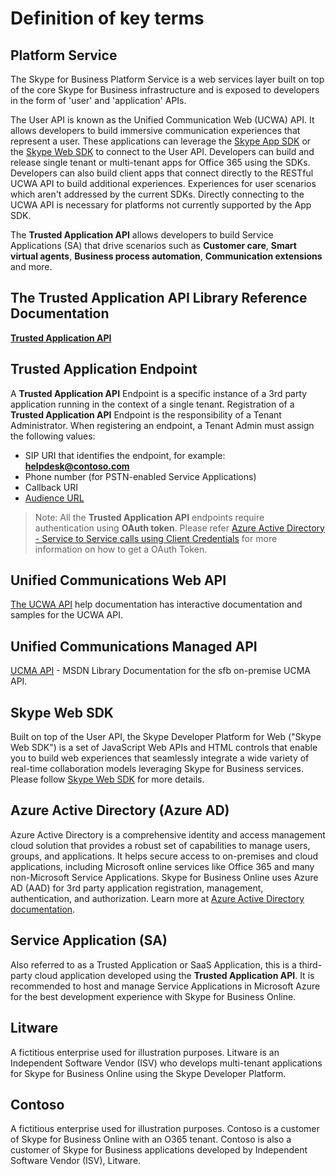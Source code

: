 # Definition of key terms

## Platform Service
 
The Skype for Business Platform Service is a web services layer built on top of the core Skype for Business infrastructure and is exposed to developers in the form of 'user' and 'application' APIs. 
 
The User API is known as the Unified Communication Web (UCWA) API. It allows developers to build immersive communication experiences that represent a user. These applications can leverage the [Skype App SDK](https://msdn.microsoft.com/en-us/skype/appsdk/skypeappsdk) or the [Skype Web SDK](https://msdn.microsoft.com/en-us/skype/websdk/skypewebsdk) to connect to the User API. Developers can build and release single tenant or multi-tenant apps for Office 365 using the SDKs. Developers can also build client apps that connect directly to the RESTful UCWA API to build additional experiences. Experiences for user scenarios which aren't addressed by the current SDKs. Directly connecting to the UCWA API is necessary for platforms not currently supported by the App SDK.
 
The **Trusted Application API** allows developers to build Service Applications (SA) that drive scenarios such as **Customer care**, **Smart virtual agents**, **Business process automation**, **Communication extensions** and more.
 
##  The **Trusted Application API** Library Reference Documentation
 
 [**Trusted Application API**](Trusted_Application_API_GeneralReference.md)
 
   
##  Trusted Application Endpoint
 
 A **Trusted Application API** Endpoint is a specific instance of a 3rd party application running in the context of a single tenant.  Registration of a **Trusted Application API** Endpoint is the responsibility of a Tenant Administrator. When registering an endpoint, a Tenant Admin must assign the following values:
 
 - SIP URI that identifies the endpoint, for example: **helpdesk@contoso.com**
 - Phone number (for PSTN-enabled Service Applications)
 - Callback URI
 - [Audience URL](https://azure.microsoft.com/en-us/documentation/articles/active-directory-token-and-claims/)
 
 >Note: All the **Trusted Application API** endpoints require authentication using **OAuth token**. Please refer [Azure Active Directory - Service to Service calls using Client Credentials](./AADS2S.md) for more information on how to get a OAuth Token.
   

## Unified Communications Web API
[The UCWA API](https://ucwa.skype.com/) help documentation has interactive documentation and samples for the UCWA API.
 
## Unified Communications Managed API
[UCMA API](https://msdn.microsoft.com/en-us/library/office/dn454984.aspx) - MSDN Library Documentation for the sfb on-premise UCMA API.
 
##  Skype Web SDK
 
Built on top of the User API, the Skype Developer Platform for Web ("Skype Web SDK") is a set of JavaScript Web APIs and HTML controls that enable you to build web experiences that seamlessly integrate a wide variety of real-time collaboration models leveraging Skype for Business services. Please follow [Skype Web SDK](https://msdn.microsoft.com/en-us/skype/websdk/skypewebsdk) for more details.
   
##  Azure Active Directory (Azure AD)
 
Azure Active Directory is a comprehensive identity and access management cloud solution that provides a robust set of capabilities to manage users, groups, and applications. It helps secure access to on-premises and cloud applications, including Microsoft online services like Office 365 and many non-Microsoft Service Applications.  Skype for Business Online uses Azure AD (AAD) for 3rd party application registration, management, authentication, and authorization. Learn more at [Azure Active Directory documentation](https://azure.microsoft.com/en-us/documentation/services/active-directory/).
 
##  Service Application (SA)
 
Also referred to as a Trusted Application or SaaS Application, this is a third-party cloud application developed using the **Trusted Application API**.  It is recommended to host and manage Service Applications in Microsoft Azure for the best development experience with Skype for Business Online.
 
## Litware
 
A fictitious enterprise used for illustration purposes.  Litware is an Independent Software Vendor (ISV) who develops multi-tenant applications for Skype for Business Online using the Skype Developer Platform.
 
## Contoso

A fictitious enterprise used for illustration purposes.  Contoso is a customer of Skype for Business Online with an O365 tenant.  Contoso is also a customer of Skype for Business applications developed by Independent Software Vendor (ISV), Litware.
 